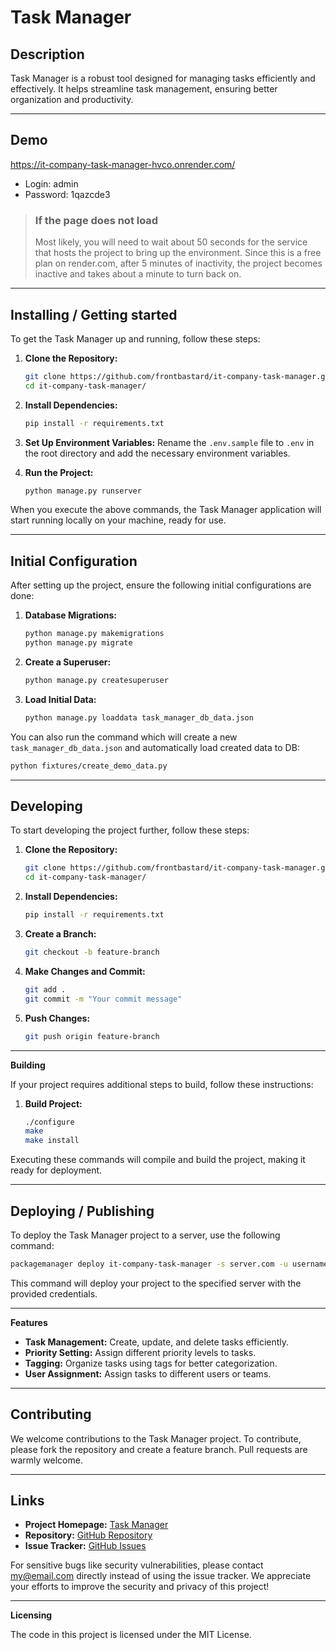 # Task Manager

## Description

Task Manager is a robust tool designed for managing tasks efficiently and effectively. It helps streamline task management, ensuring better organization and productivity.

---

## Demo

https://it-company-task-manager-hvco.onrender.com/
- Login: admin
- Password: 1qazcde3

> ### If the page does not load
> 
> Most likely, you will need to wait about 50 seconds for the service that hosts the project to bring up the environment. Since this is a free plan on render.com, after 5 minutes of inactivity, the project becomes inactive and takes about a minute to turn back on.

---

## Installing / Getting started

To get the Task Manager up and running, follow these steps:

1. **Clone the Repository:**
    ```bash
    git clone https://github.com/frontbastard/it-company-task-manager.git
    cd it-company-task-manager/
    ```

2. **Install Dependencies:**
    ```bash
    pip install -r requirements.txt
    ```

3. **Set Up Environment Variables:**
    Rename the `.env.sample` file to `.env` in the root directory and add the necessary environment variables.

4. **Run the Project:**
    ```bash
    python manage.py runserver
    ```

When you execute the above commands, the Task Manager application will start running locally on your machine, ready for use.

---

## Initial Configuration

After setting up the project, ensure the following initial configurations are done:

1. **Database Migrations:**
    ```bash
    python manage.py makemigrations
    python manage.py migrate
    ```

2. **Create a Superuser:**
    ```bash
    python manage.py createsuperuser
    ```

3. **Load Initial Data:**
    ```bash
    python manage.py loaddata task_manager_db_data.json
    ```

You can also run the command which will create a new `task_manager_db_data.json` and automatically load created data to DB:
```bash
python fixtures/create_demo_data.py
```
---

## Developing

To start developing the project further, follow these steps:

1. **Clone the Repository:**
    ```bash
    git clone https://github.com/frontbastard/it-company-task-manager.git
    cd it-company-task-manager/
    ```

2. **Install Dependencies:**
    ```bash
    pip install -r requirements.txt
    ```

3. **Create a Branch:**
    ```bash
    git checkout -b feature-branch
    ```

4. **Make Changes and Commit:**
    ```bash
    git add .
    git commit -m "Your commit message"
    ```

5. **Push Changes:**
    ```bash
    git push origin feature-branch
    ```

---

**Building**

If your project requires additional steps to build, follow these instructions:

1. **Build Project:**
    ```bash
    ./configure
    make
    make install
    ```

Executing these commands will compile and build the project, making it ready for deployment.

---

## Deploying / Publishing

To deploy the Task Manager project to a server, use the following command:

```bash
packagemanager deploy it-company-task-manager -s server.com -u username -p password
```

This command will deploy your project to the specified server with the provided credentials.

---

**Features**

- **Task Management:** Create, update, and delete tasks efficiently.
- **Priority Setting:** Assign different priority levels to tasks.
- **Tagging:** Organize tasks using tags for better categorization.
- **User Assignment:** Assign tasks to different users or teams.

---

## Contributing

We welcome contributions to the Task Manager project. To contribute, please fork the repository and create a feature branch. Pull requests are warmly welcome.

---

## Links

- **Project Homepage:** [Task Manager](https://it-company-task-manager-hvco.onrender.com/)
- **Repository:** [GitHub Repository](https://github.com/frontbastard/it-company-task-manager.git/)
- **Issue Tracker:** [GitHub Issues](https://github.com/frontbastard/it-company-task-manager.git/issues)

For sensitive bugs like security vulnerabilities, please contact [my@email.com](mailto:my@email.com) directly instead of using the issue tracker. We appreciate your efforts to improve the security and privacy of this project!

---

**Licensing**

The code in this project is licensed under the MIT License.